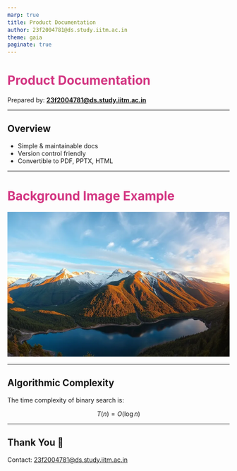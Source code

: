 ```yaml
---
marp: true
title: Product Documentation
author: 23f2004781@ds.study.iitm.ac.in
theme: gaia
paginate: true
---
```


<!-- Custom theme via CSS -->
<style>
section {
  background: #fdf6e3;
  color: #333;
  font-family: "Arial", sans-serif;
}
h1 {
  color: #d33682;
}
footer {
  text-align: center;
  font-size: 0.8em;
  color: #666;
}
</style>

# Product Documentation

Prepared by: **23f2004781@ds.study.iitm.ac.in**

---

## Overview

- Simple & maintainable docs  
- Version control friendly  
- Convertible to PDF, PPTX, HTML  

---

<!-- _backgroundColor: #123456 -->
<!-- _color: white -->

# Background Image Example

![bg cover](imagesbackground.webp)

---

## Algorithmic Complexity

The time complexity of binary search is:

$$
T(n) = O(\log n)
$$

---

## Thank You 🙏

Contact: 23f2004781@ds.study.iitm.ac.in
